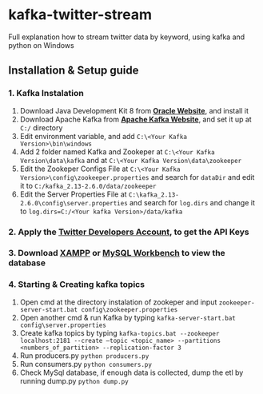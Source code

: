 # kafka-twitter-stream
Full explanation how to stream twitter data by keyword, using kafka and python on Windows
## Installation & Setup guide
### 1. Kafka Instalation
  1. Download Java Development Kit 8 from [**Oracle Website**](https://www.oracle.com/java/technologies/javase/javase-jdk8-downloads.html), and install it
  2. Download Apache Kafka from [**Apache Kafka Website**](https://kafka.apache.org/downloads), and set it up at ```C:/``` directory
  3. Edit environment variable, and add ```C:\<Your Kafka Version>\bin\windows```
  4. Add 2 folder named Kafka and Zookeper at ```C:\<Your Kafka Version\data\kafka``` and at ```C:\<Your Kafka Version\data\zookeeper``` 
  5. Edit the Zookeper Configs File at ```C:\<Your Kafka Version>\config\zookeeper.properties``` and search for ```dataDir``` and edit it to ```C:/kafka_2.13-2.6.0/data/zookeeper```
  6. Edit the Server Properties File at ```‪C:\kafka_2.13-2.6.0\config\server.properties``` and search for ```log.dirs``` and change it to ```log.dirs=C:/<Your kafka Version>/data/kafka```
### 2. Apply the [**Twitter Developers Account**](https://developer.twitter.com/en/apply-for-access), to get the API Keys
### 3. Download  [**XAMPP**](https://www.apachefriends.org/download.html) or [**MySQL Workbench**](https://dev.mysql.com/downloads/) to view the database
### 4. Starting & Creating kafka topics
  1. Open cmd at the directory instalation of zookeper and input
   ```zookeeper-server-start.bat config\zookeeper.properties``` 
  2. Open another cmd & run Kafka by typing
  ```kafka-server-start.bat config\server.properties```
  3. Create kafka topics by typing
   ```kafka-topics.bat --zookeeper localhost:2181 --create –topic <topic_name> --partitions <numbers_of_partition> --replication-factor 3```
  4. Run producers.py
  ```python producers.py```
  5. Run consumers.py
  ```python consumers.py```
  6. Check MySql database, if enough data is collected, dump the etl by running dump.py
  ```python dump.py```
